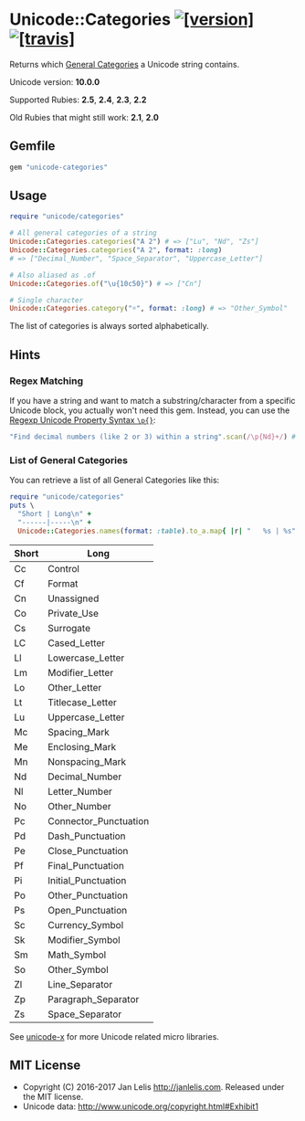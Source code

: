 # Unicode::Categories [![[version]](https://badge.fury.io/rb/unicode-categories.svg)](http://badge.fury.io/rb/unicode-categories)  [![[travis]](https://travis-ci.org/janlelis/unicode-categories.png)](https://travis-ci.org/janlelis/unicode-categories)

Returns which [General Categories](https://en.wikipedia.org/wiki/Unicode_character_property#General_Category) a Unicode string contains.

Unicode version: **10.0.0**

Supported Rubies: **2.5**, **2.4**, **2.3**, **2.2**

Old Rubies that might still work: **2.1**, **2.0**

## Gemfile

```ruby
gem "unicode-categories"
```

## Usage

```ruby
require "unicode/categories"

# All general categories of a string
Unicode::Categories.categories("A 2") # => ["Lu", "Nd", "Zs"]
Unicode::Categories.categories("A 2", format: :long)
# => ["Decimal_Number", "Space_Separator", "Uppercase_Letter"]

# Also aliased as .of 
Unicode::Categories.of("\u{10c50}") # => ["Cn"]

# Single character
Unicode::Categories.category("☼", format: :long) # => "Other_Symbol"
```

The list of categories is always sorted alphabetically.

## Hints

### Regex Matching

If you have a string and want to match a substring/character from a specific Unicode block, you actually won't need this gem. Instead, you can use the [Regexp Unicode Property Syntax `\p{}`](http://ruby-doc.org/core-2.3.0/Regexp.html#class-Regexp-label-Character+Properties):

```ruby
"Find decimal numbers (like 2 or 3) within a string".scan(/\p{Nd}+/) # => ["2", "3"]
```

### List of General Categories

You can retrieve a list of all General Categories like this:

```ruby
require "unicode/categories"
puts \
  "Short | Long\n" +
  "------|-----\n" +
  Unicode::Categories.names(format: :table).to_a.map{ |r| "   %s | %s" % r }.join("\n")
```

Short | Long
------|-----
   Cc | Control
   Cf | Format
   Cn | Unassigned
   Co | Private_Use
   Cs | Surrogate
   LC | Cased_Letter
   Ll | Lowercase_Letter
   Lm | Modifier_Letter
   Lo | Other_Letter
   Lt | Titlecase_Letter
   Lu | Uppercase_Letter
   Mc | Spacing_Mark
   Me | Enclosing_Mark
   Mn | Nonspacing_Mark
   Nd | Decimal_Number
   Nl | Letter_Number
   No | Other_Number
   Pc | Connector_Punctuation
   Pd | Dash_Punctuation
   Pe | Close_Punctuation
   Pf | Final_Punctuation
   Pi | Initial_Punctuation
   Po | Other_Punctuation
   Ps | Open_Punctuation
   Sc | Currency_Symbol
   Sk | Modifier_Symbol
   Sm | Math_Symbol
   So | Other_Symbol
   Zl | Line_Separator
   Zp | Paragraph_Separator
   Zs | Space_Separator

See [unicode-x](https://github.com/janlelis/unicode-x) for more Unicode related micro libraries.

## MIT License

- Copyright (C) 2016-2017 Jan Lelis <http://janlelis.com>. Released under the MIT license.
- Unicode data: http://www.unicode.org/copyright.html#Exhibit1

